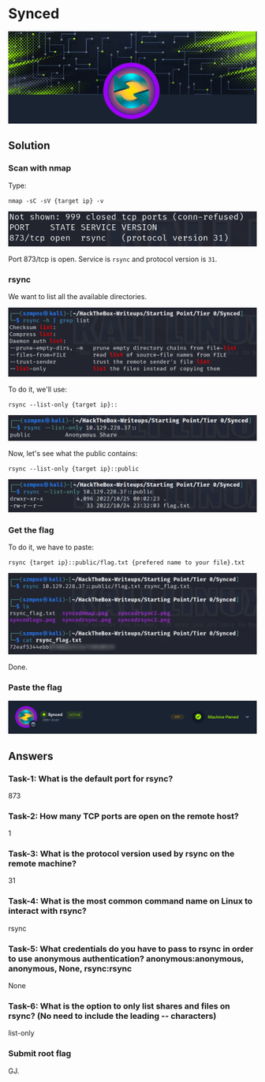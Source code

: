 # Synced      

![Synced](./Screenshots/syncedlogo.png)

## Solution

### Scan with nmap

Type:

```
nmap -sC -sV {target ip} -v
```

![nmap](./Screenshots/syncednmap.png)

Port 873/tcp is open. Service is `rsync` and protocol version is `31`.

### rsync

We want to list all the available directories.

![rsync](./Screenshots/syncedrsync.png)

To do it, we'll use:

```
rsync --list-only {target ip}::
```

![rsync](./Screenshots/syncedrsync2.png)

Now, let's see what the public contains:

```
rsync --list-only {target ip}::public
```

![rsync](./Screenshots/syncedrsync3.png)

### Get the flag

To do it, we have to paste:

```
rsync {target ip}::public/flag.txt {prefered name to your file}.txt
```

![flag](./Screenshots/syncedflag.png)

Done.

### Paste the flag

![pwned](./Screenshots/syncedpwned.png)

## Answers

### Task-1: What is the default port for rsync?

873

### Task-2: How many TCP ports are open on the remote host?

1

### Task-3: What is the protocol version used by rsync on the remote machine?

31

### Task-4: What is the most common command name on Linux to interact with rsync?

rsync

### Task-5: What credentials do you have to pass to rsync in order to use anonymous authentication? anonymous:anonymous, anonymous, None, rsync:rsync

None

### Task-6: What is the option to only list shares and files on rsync? (No need to include the leading -- characters)

list-only

### Submit root flag

GJ.